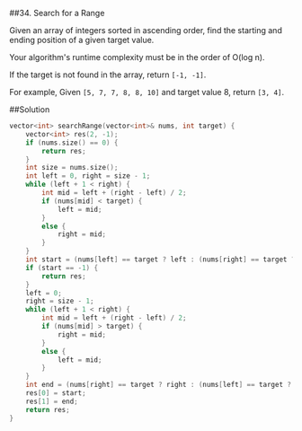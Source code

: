 ##34. Search for a Range

Given an array of integers sorted in ascending order, find the starting and ending position of a given target value.

Your algorithm's runtime complexity must be in the order of O(log n).

If the target is not found in the array, return `[-1, -1]`.

For example,
Given `[5, 7, 7, 8, 8, 10]` and target value 8,
return `[3, 4]`.

##Solution

```cpp
vector<int> searchRange(vector<int>& nums, int target) {
    vector<int> res(2, -1);
	if (nums.size() == 0) {
		return res;
	}
	int size = nums.size();
	int left = 0, right = size - 1;
	while (left + 1 < right) {
		int mid = left + (right - left) / 2;
		if (nums[mid] < target) {
			left = mid;
		}
		else {
			right = mid;
		}
	}
	int start = (nums[left] == target ? left : (nums[right] == target ? right : -1));
	if (start == -1) {
		return res;
	}
	left = 0;
	right = size - 1;
	while (left + 1 < right) {
		int mid = left + (right - left) / 2;
		if (nums[mid] > target) {
			right = mid;
		}
		else {
			left = mid;
		}
	}
	int end = (nums[right] == target ? right : (nums[left] == target ? left : -1));
	res[0] = start;
	res[1] = end;
	return res;
}
```